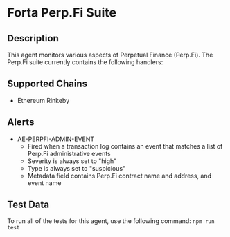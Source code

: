 # Forta Perp.Fi Suite

## Description

This agent monitors various aspects of Perpetual Finance (Perp.Fi).  The Perp.Fi suite currently contains
the following handlers:

## Supported Chains

- Ethereum Rinkeby

## Alerts

- AE-PERPFI-ADMIN-EVENT
  - Fired when a transaction log contains an event that matches a list of Perp.Fi administrative events
  - Severity is always set to "high"
  - Type is always set to "suspicious"
  - Metadata field contains Perp.Fi contract name and address, and event name

## Test Data

To run all of the tests for this agent, use the following command: `npm run test`
